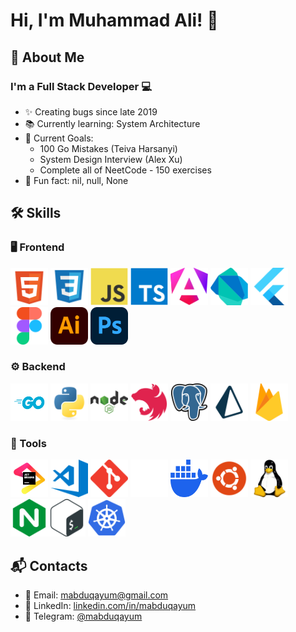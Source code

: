 # Hi, I'm Muhammad Ali! 👋

## 🚀 About Me

### I'm a Full Stack Developer 💻

- ✨ Creating bugs since late 2019
- 📚 Currently learning: System Architecture
- 🎯 Current Goals:
    - 100 Go Mistakes (Teiva Harsanyi)
    - System Design Interview (Alex Xu)
    - Complete all of NeetCode - 150 exercises
- 🎲 Fun fact: nil, null, None

## 🛠️ Skills

### 🖥️ Frontend

<div>  
<a href="https://w3.org/html/"><img src="images/html5.svg" alt="html5" width="60" height="60"/></a> 
<a href="https://w3schools.com/css/"><img src="images/css3.svg" alt="css3" width="60" height="60"/></a> 
<a href="https://developer.mozilla.org/en-US/docs/Web/JavaScript"><img src="images/js.svg" alt="javascript" width="60" height="60"/></a> 
<a href="https://typescriptlang.org/"><img src="images/ts.svg" alt="typescript" width="60" height="60"/></a> 
<a href="https://angular.io"><img src="images/angular.svg" alt="angular" width="60" height="60"/></a>
<a href="https://dart.dev"><img src="images/dart.svg" alt="dart" width="60" height="60"/></a> 
<a href="https://flutter.dev"><img src="images/flutter.svg" alt="flutter" width="60" height="60"/></a> 
<a href="https://figma.com/"><img src="images/figma.svg" alt="figma" width="60" height="60"/></a> 
<a href="https://adobe.com/in/products/illustrator.html"><img src="images/adobe-illustrator.svg" alt="illustrator" width="60" height="60"/></a> 
<a href="https://photoshop.com/en"><img src="images/photoshop.svg" alt="photoshop" width="60" height="60"/></a> 
</div>

### ⚙️ Backend

<div>  
<a href="https://go.dev"><img src="images/go.svg" alt="go" width="60" height="60"/></a> 
<a href="https://python.org"><img src="images/py.svg" alt="python" width="60" height="60"/></a> 
<a href="https://nodejs.org"><img src="images/nodejs.svg" alt="nodejs" width="60" height="60"/></a> 
<a href="https://nestjs.com/"><img src="images/nestjs.svg" alt="nestjs" width="60" height="60"/></a> 
<a href="https://postgresql.org"><img src="images/psql.svg" alt="postgresql" width="60" height="60"/></a> 
<a href="https://prisma.io/"><img src="images/prisma.svg" alt="prisma js" width="60" height="60"/></a>  
<a href="https://firebase.google.com/"><img src="images/firebase.svg" alt="firebase" width="60" height="60"/> </a></div>

### 🔧 Tools

<div>
<a href="https://jetbrains.com/"><img src="images/jetbrains.svg" alt="git" width="60" height="60"/></a> 
<a href="https://code.visualstudio.com/"><img src="images/vscode.svg" alt="git" width="60" height="60"/></a> 
<a href="https://git-scm.com/"><img src="images/git.svg" alt="git" width="60" height="60"/></a> 
<a href="https://github.com/"><img src="images/github.svg" alt="github" width="60" height="60"/></a> 
<a href="https://docker.com/"><img src="images/docker.svg" alt="docker" width="60" height="60"/></a> 
<a href="https://ubuntu.com/"><img src="images/ubuntu.svg" alt="ubuntu" width="60" height="60"/></a> 
<a href="https://linux.org/"><img src="images/linux.svg" alt="linux" width="60" height="60"/></a> 
<a href="https://nginx.com"><img src="images/nginx.svg" alt="nginx" width="60" height="60"/></a><a href="https://gnu.org/software/bash/"><img src="images/bash.svg" alt="bash" width="60" height="60"/></a> 
<a href="https://kubernetes.io"><img src="images/kubernetes.svg" alt="kubernetes" width="60" height="60"/></a> 
</div>

## 📬 Contacts

- 📧 Email: [mabduqayum@gmail.com](mailto:mabduqayum@gmail.com)
- 💼 LinkedIn: [linkedin.com/in/mabduqayum](https://www.linkedin.com/in/mabduqayum)
- 💬 Telegram: [@mabduqayum](https://t.me/mabduqayum)
